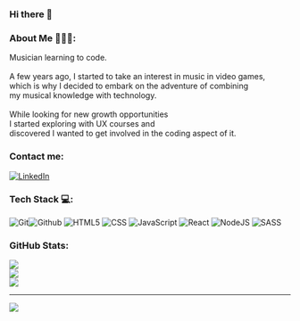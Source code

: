 ### Hi there 👋

<!--
**iceror/iceror** is a ✨ _special_ ✨ repository because its `README.md` (this file) appears on your GitHub profile.

Here are some ideas to get you started:

- 🔭 I’m currently working on ...
- 🌱 I’m currently learning ...
- 👯 I’m looking to collaborate on ...
- 🤔 I’m looking for help with ...
- 💬 Ask me about ...
- 📫 How to reach me: ...
- 😄 Pronouns: ...
- ⚡ Fun fact: ...
-->

### About Me 👩🏻‍💻:
Musician learning to code. <br><br>A few years ago, I started to take an interest in music in video games, <br>which is why I decided to embark on the adventure of combining <br>my musical knowledge with technology.<br><br>While looking for new growth opportunities <br>I started exploring with UX courses and <br>discovered I wanted to get involved in the coding aspect of it.

### Contact me:
[![LinkedIn](https://www.flaticon.es/icono-gratis/linkedin_3536505)](https://linkedin.com/in/ilsecervantes) 

### Tech Stack 💻:
![Git](https://www.flaticon.es/icono-gratis/git_11518876)![Github](https://www.flaticon.es/icono-gratis/github_733553) ![HTML5](https://www.flaticon.es/icono-gratis/html-5_5968267) ![CSS](https://www.flaticon.es/icono-gratis/css-3_5968242) ![JavaScript](https://www.flaticon.es/icono-gratis/js_5968292) ![React](https://www.flaticon.com/edge/redirect?url=aHR0cHM6Ly9hZG9iZS5wcmYuaG4vY2xpY2svY2FtcmVmOjEwMTFscmNLSy9jcmVhdGl2ZXJlZjoxMTAxbDkwMTc2L3B1YnJlZjpHQTEuMi4xMDc0MjU3Mjk3LjE2OTE1MTQ2NDgvZGVzdGluYXRpb246aHR0cHMlM0ElMkYlMkZzdG9jay5hZG9iZS5jb20lMkZlcyUyRmltYWdlcyUyRmlkJTJGNTgzNjE2NDAyJTNGayUzRHJlYWN0JTI1MjBpY29ubw==&_ga=2.152472254.684071185.1691514648-1074257297.1691514648&_gl=1*7e34qd*test_ga*MTA3NDI1NzI5Ny4xNjkxNTE0NjQ4*test_ga_523JXC6VL7*MTY5MTUxNDY0Ny4xLjEuMTY5MTUxNDg5OC4xNy4wLjA.*fp_ga*MTA3NDI1NzI5Ny4xNjkxNTE0NjQ4*fp_ga_1ZY8468CQB*MTY5MTUxNDY0Ny4xLjEuMTY5MTUxNDg5OC4xNy4wLjA.) ![NodeJS](https://www.pngwing.com/en/free-png-pqstu) ![SASS](https://www.pngwing.com/en/free-png-igpqj)
### GitHub Stats:
![](https://github-readme-stats.vercel.app/api?username=iceror&theme=material-palenight&hide_border=false&include_all_commits=true&count_private=false)<br/>
![](https://github-readme-streak-stats.herokuapp.com/?user=iceror&theme=material-palenight&hide_border=false)<br/>
![](https://github-readme-stats.vercel.app/api/top-langs/?username=iceror&theme=material-palenight&hide_border=false&include_all_commits=true&count_private=false&layout=compact)

---
[![](https://visitcount.itsvg.in/api?id=iceror&icon=0&color=8)](https://visitcount.itsvg.in)

<!-- Proudly created with GPRM ( https://gprm.itsvg.in ) -->
